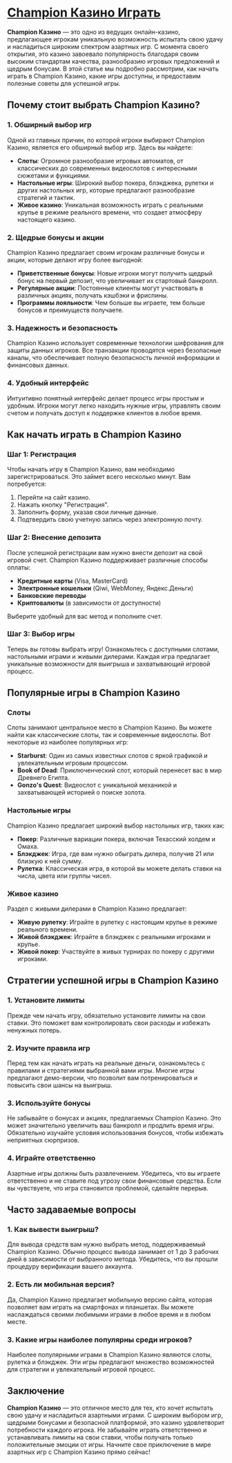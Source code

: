 # [Champion Казино Играть](https://temon-gter.cfd/go/9n8?p56190p303844p3509t17502)

**Champion Казино** — это одно из ведущих онлайн-казино, предлагающее игрокам уникальную возможность испытать свою удачу и насладиться широким спектром азартных игр. С момента своего открытия, это казино завоевало популярность благодаря своим высоким стандартам качества, разнообразию игровых предложений и щедрым бонусам. В этой статье мы подробно рассмотрим, как начать играть в Champion Казино, какие игры доступны, и предоставим полезные советы для успешной игры.

## Почему стоит выбрать Champion Казино?

### 1. Обширный выбор игр

Одной из главных причин, по которой игроки выбирают Champion Казино, является его обширный выбор игр. Здесь вы найдете:

* **Слоты**: Огромное разнообразие игровых автоматов, от классических до современных видеослотов с интересными сюжетами и функциями.
* **Настольные игры**: Широкий выбор покера, блэкджека, рулетки и других настольных игр, которые предлагают разнообразие стратегий и тактик.
* **Живое казино**: Уникальная возможность играть с реальными крупье в режиме реального времени, что создает атмосферу настоящего казино.

### 2. Щедрые бонусы и акции

Champion Казино предлагает своим игрокам различные бонусы и акции, которые делают игру более выгодной:

* **Приветственные бонусы**: Новые игроки могут получить щедрый бонус на первый депозит, что увеличивает их стартовый банкролл.
* **Регулярные акции**: Постоянные клиенты могут участвовать в различных акциях, получать кэшбэки и фриспины.
* **Программы лояльности**: Чем больше вы играете, тем больше бонусов и преимуществ получаете.

### 3. Надежность и безопасность

Champion Казино использует современные технологии шифрования для защиты данных игроков. Все транзакции проводятся через безопасные каналы, что обеспечивает полную безопасность личной информации и финансовых данных.

### 4. Удобный интерфейс

Интуитивно понятный интерфейс делает процесс игры простым и удобным. Игроки могут легко находить нужные игры, управлять своим счетом и получать доступ к поддержке клиентов в любое время.

## Как начать играть в Champion Казино

### Шаг 1: Регистрация

Чтобы начать игру в Champion Казино, вам необходимо зарегистрироваться. Это займет всего несколько минут. Вам потребуется:

1. Перейти на сайт казино.
2. Нажать кнопку "Регистрация".
3. Заполнить форму, указав свои личные данные.
4. Подтвердить свою учетную запись через электронную почту.

### Шаг 2: Внесение депозита

После успешной регистрации вам нужно внести депозит на свой игровой счет. Champion Казино поддерживает различные способы оплаты:

* **Кредитные карты** (Visa, MasterCard)
* **Электронные кошельки** (Qiwi, WebMoney, Яндекс.Деньги)
* **Банковские переводы**
* **Криптовалюты** (в зависимости от доступности)

Выберите удобный для вас метод и пополните счет.

### Шаг 3: Выбор игры

Теперь вы готовы выбрать игру! Ознакомьтесь с доступными слотами, настольными играми и живыми дилерами. Каждая игра предлагает уникальные возможности для выигрыша и захватывающий игровой процесс.

## Популярные игры в Champion Казино

### Слоты

Слоты занимают центральное место в Champion Казино. Вы можете найти как классические слоты, так и современные видеослоты. Вот некоторые из наиболее популярных игр:

* **Starburst**: Один из самых известных слотов с яркой графикой и увлекательным игровым процессом.
* **Book of Dead**: Приключенческий слот, который перенесет вас в мир Древнего Египта.
* **Gonzo's Quest**: Видеослот с уникальной механикой и захватывающей историей о поиске золота.

### Настольные игры

Champion Казино предлагает широкий выбор настольных игр, таких как:

* **Покер**: Различные вариации покера, включая Техасский холдем и Омаха.
* **Блэкджек**: Игра, где вам нужно обыграть дилера, получив 21 или близкую к ней сумму.
* **Рулетка**: Классическая игра, в которой вы можете делать ставки на числа, цвета или группы чисел.

### Живое казино

Раздел с живыми дилерами в Champion Казино предлагает:

* **Живую рулетку**: Играйте в рулетку с настоящим крупье в режиме реального времени.
* **Живой блэкджек**: Играйте в блэкджек с реальными игроками и крупье.
* **Живой покер**: Участвуйте в живых турнирах по покеру с другими игроками.

## Стратегии успешной игры в Champion Казино

### 1. Установите лимиты

Прежде чем начать игру, обязательно установите лимиты на свои ставки. Это поможет вам контролировать свои расходы и избежать ненужных потерь.

### 2. Изучите правила игр

Перед тем как начать играть на реальные деньги, ознакомьтесь с правилами и стратегиями выбранной вами игры. Многие игры предлагают демо-версии, что позволит вам потренироваться и повысить свои шансы на выигрыш.

### 3. Используйте бонусы

Не забывайте о бонусах и акциях, предлагаемых Champion Казино. Это может значительно увеличить ваш банкролл и продлить время игры. Обязательно изучайте условия использования бонусов, чтобы избежать неприятных сюрпризов.

### 4. Играйте ответственно

Азартные игры должны быть развлечением. Убедитесь, что вы играете ответственно и не ставите под угрозу свои финансовые средства. Если вы чувствуете, что игра становится проблемой, сделайте перерыв.

## Часто задаваемые вопросы

### 1. Как вывести выигрыш?

Для вывода средств вам нужно выбрать метод, поддерживаемый Champion Казино. Обычно процесс вывода занимает от 1 до 3 рабочих дней в зависимости от выбранного метода. Убедитесь, что вы прошли процедуру верификации вашего аккаунта.

### 2. Есть ли мобильная версия?

Да, Champion Казино предлагает мобильную версию сайта, которая позволяет вам играть на смартфонах и планшетах. Вы можете наслаждаться своими любимыми играми в любое время и в любом месте.

### 3. Какие игры наиболее популярны среди игроков?

Наиболее популярными играми в Champion Казино являются слоты, рулетка и блэкджек. Эти игры предлагают множество возможностей для стратегии и увлекательный игровой процесс.

## Заключение

**Champion Казино** — это отличное место для тех, кто хочет испытать свою удачу и насладиться азартными играми. С широким выбором игр, щедрыми бонусами и безопасной платформой, это казино удовлетворит потребности каждого игрока. Не забывайте играть ответственно и устанавливать лимиты на свои ставки, чтобы получать только положительные эмоции от игры. Начните свое приключение в мире азартных игр с Champion Казино прямо сейчас!
